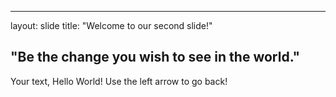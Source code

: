 
---
layout: slide
title: "Welcome to our second slide!"

## "Be the change you wish to see in the world."

Your text, Hello World!
Use the left arrow to go back!